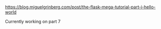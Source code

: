 https://blog.miguelgrinberg.com/post/the-flask-mega-tutorial-part-i-hello-world

Currently working on part 7